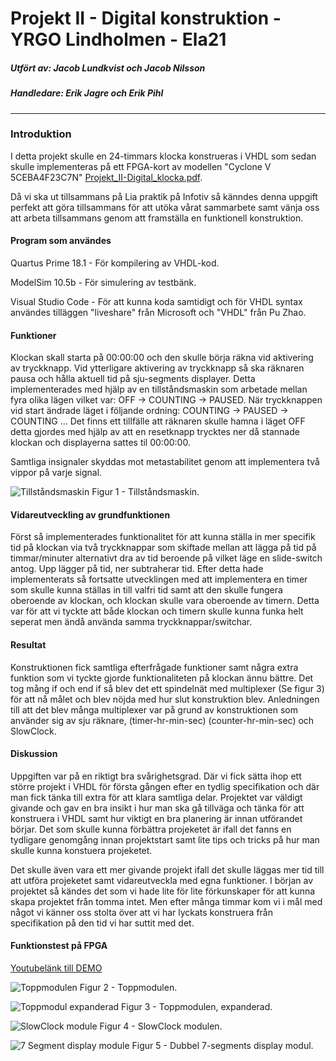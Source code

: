 # Projekt II - Digital konstruktion - YRGO Lindholmen - Ela21

##### Utfört av: Jacob Lundkvist och Jacob Nilsson
##### Handledare: Erik Jagre och Erik Pihl
*****

### Introduktion
I detta projekt skulle en 24-timmars klocka konstrueras i VHDL som sedan skulle implementeras på ett FPGA-kort av modellen "Cyclone V 5CEBA4F23C7N" <a href="https://github.com/Jalundkvist/VHDL_clock/blob/main/img/Projekt_II-Digital_klocka.pdf" target="_blank">Projekt_II-Digital_klocka.pdf</a>.

Då vi ska ut tillsammans på Lia praktik på Infotiv så känndes denna uppgift perfekt att göra tillsammans för att utöka vårat sammarbete samt vänja oss att arbeta tillsammans genom att framställa en funktionell konstruktion.

#### Program som användes
Quartus Prime 18.1 - För kompilering av VHDL-kod.

ModelSim 10.5b - För simulering av testbänk.

Visual Studio Code - För att kunna koda samtidigt och för VHDL syntax användes tilläggen "liveshare" från Microsoft och "VHDL" från Pu Zhao.

#### Funktioner
Klockan skall starta på 00:00:00 och den skulle börja räkna vid aktivering av tryckknapp.
Vid ytterligare aktivering av tryckknapp så ska räknaren pausa och hålla aktuell tid på sju-segments displayer. Detta implementerades med hjälp av en tillståndsmaskin som arbetade mellan fyra olika lägen vilket var: OFF -> COUNTING -> PAUSED. När tryckknappen vid start ändrade läget i följande ordning: COUNTING -> PAUSED -> COUNTING ... Det finns ett tillfälle att räknaren skulle hamna i läget OFF detta gjordes med hjälp av att en resetknapp trycktes ner då stannade klockan och displayerna sattes til 00:00:00.

Samtliga insignaler skyddas mot metastabilitet genom att implementera två vippor på varje signal.

![Tillståndsmaskin](https://github.com/Jalundkvist/VHDL_clock/blob/main/img/FSM.PNG?raw=true)
Figur 1 - Tillståndsmaskin.

#### Vidareutveckling av grundfunktionen
Först så implementerades funktionalitet för att kunna ställa in mer specifik tid på klockan via två tryckknappar som skiftade mellan att lägga på tid på timmar/minuter alternativt dra av tid beroende på vilket läge en slide-switch antog. Upp lägger på tid, ner subtraherar tid.
Efter detta hade implementerats så fortsatte utvecklingen med att implementera en timer som skulle kunna ställas in till valfri tid samt att den skulle fungera oberoende av klockan, och klockan skulle vara oberoende av timern. Detta var för att vi tyckte att både klockan och timern skulle kunna funka helt seperat men ändå använda samma tryckknappar/switchar.

#### Resultat
Konstruktionen fick samtliga efterfrågade funktioner samt några extra funktion som vi tyckte gjorde funktionaliteten på klockan ännu bättre. Det tog mång if och end if så blev det ett spindelnät med multiplexer (Se figur 3) för att nå målet och blev nöjda med hur slut konstruktion blev. Anledningen till att det blev många multiplexer var på grund av konstruktionen som använder sig av sju räknare, (timer-hr-min-sec) (counter-hr-min-sec) och SlowClock. 



#### Diskussion
Uppgiften var på en riktigt bra svårighetsgrad. Där vi fick sätta ihop ett större projekt i VHDL för första gången efter en tydlig specifikation och där man fick tänka till extra för att klara samtliga delar. Projektet var väldigt givande och gav en bra insikt i hur man ska gå tillväga och tänka för att konstruera i VHDL samt hur viktigt en bra planering är innan utförandet börjar. Det som skulle kunna förbättra projeketet är ifall det fanns en tydligare genomgång innan projektstart samt lite tips och tricks på hur man skulle kunna konstuera projeketet. 

Det skulle även vara ett mer givande projekt ifall det skulle läggas mer tid till att utföra projeketet samt vidareutveckla med egna funktioner. I början av projektet så kändes det som vi hade lite för lite förkunskaper för att kunna skapa projektet från tomma intet. Men efter många timmar kom vi i mål med något vi känner oss stolta över att vi har lyckats konstruera från specifikation på den tid vi har suttit med det.

#### Funktionstest på FPGA
[Youtubelänk till DEMO](https://youtu.be/6Pa-1xnfTg0)

![Toppmodulen](https://github.com/Jalundkvist/VHDL_clock/blob/main/img/topmodule.PNG?raw=true)
Figur 2 - Toppmodulen.

![Toppmodul expanderad](https://github.com/Jalundkvist/VHDL_clock/blob/main/img/topmodule_full.PNG?raw=true)
Figur 3 - Toppmodulen, expanderad.

![SlowClock module](https://github.com/Jalundkvist/VHDL_clock/blob/main/img/SlowClock.PNG?raw=true)
Figur 4 - SlowClock modulen.

![7 Segment display module](https://github.com/Jalundkvist/VHDL_clock/blob/main/img/displaymodules.PNG?raw=true)
Figur 5 - Dubbel 7-segments display modul.


